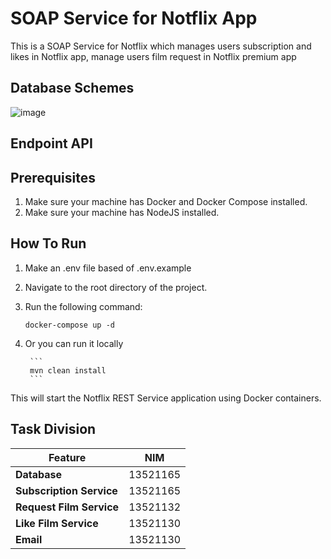 # SOAP Service for Notflix App
This is a SOAP Service for Notflix which manages users subscription and likes in Notflix app, manage users film request in Notflix premium app

## Database Schemes
![image](notflix_soap_scheme.png)
## Endpoint API

## Prerequisites
1. Make sure your machine has Docker and Docker Compose installed.
2. Make sure your machine has NodeJS installed.


## How To Run
1. Make an .env file based of .env.example
2. Navigate to the root directory of the project.
3. Run the following command:

    ```
    docker-compose up -d
    ```
4. Or you can run it locally
    
        ```
        mvn clean install
        ```

This will start the Notflix REST Service application using Docker containers.


## Task Division
| Feature             | NIM          |
|---------------------|--------------|
| **Database**           | 13521165     |
| **Subscription Service**    | 13521165     |
| **Request Film Service**    | 13521132     |
| **Like Film Service**    | 13521130     |
| **Email**    | 13521130     |
